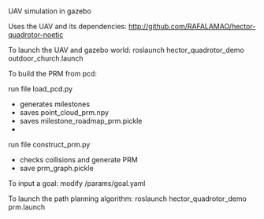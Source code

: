 # 
UAV simulation in gazebo

Uses the UAV and its dependencies:
http://github.com/RAFALAMAO/hector-quadrotor-noetic

To launch the UAV and gazebo world:
roslaunch hector_quadrotor_demo outdoor_church.launch

To build the PRM from pcd:

run file load_pcd.py
  - generates milestones
  - saves point_cloud_prm.npy
  - saves milestone_roadmap_prm.pickle
  - 
run file construct_prm.py
  - checks collisions and generate PRM
  - save prm_graph.pickle

To input a goal:
modify /params/goal.yaml 

To launch the path planning algorithm:
roslaunch hector_quadrotor_demo prm.launch
